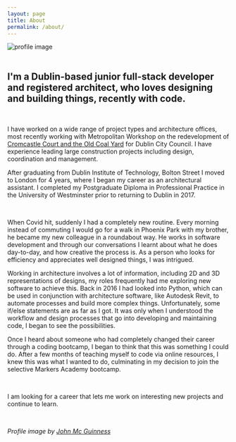 ```yaml
---
layout: page
title: About
permalink: /about/
---
```


<div class="profile-image"> 
  <img class="profile-image" src="../public/hobbies/Profile.png" alt="profile image" >
</div>
<br>

## I'm a Dublin-based junior full-stack developer and registered architect, who loves designing and building things, recently with code. 

<br>

I have worked on a wide range of project types and architecture offices, most recently working with Metropolitan Workshop on the redevelopment of [Cromcastle Court and the Old Coal Yard](https://mmguinness.github.io/portfolio/CV/#employment) for Dublin City Council. I have experience leading large construction projects including design, coordination and management.


After graduating from Dublin Institute of Technology, Bolton Street I moved to London for 4 years, where I began my career as an architectural assistant. I completed my Postgraduate Diploma in Professional Practice in the University of Westminster prior to returning to Dublin in 2017.

<br>

When Covid hit, suddenly I had a completely new routine. Every morning instead of commuting I would go for a walk in Phoenix Park with my brother, he became my new colleague in a roundabout way. He works in software development and through our conversations I learnt about what he does day-to-day, and how creative the process is. As a person who looks for efficiency and appreciates well designed things, I was intrigued.


Working in architecture involves a lot of information, including 2D and 3D representations of designs, my roles frequently had me exploring new software to achieve this. Back in 2016 I had looked into Python, which can be used in conjunction with architecture software, like Autodesk Revit, to automate processes and build more complex things. Unfortunately, some if/else statements are as far as I got. It was only when I understood the workflow and design processes that go into developing and maintaining code, I began to see the possibilities.

Once I heard about someone who had completely changed their career through a coding bootcamp, I began to think that this was something I could do. After a few months of teaching myself to code via online resources, I knew this was what I wanted to do, culminating in my decision to join the selective Markers Academy bootcamp.

<br>

I am looking for a career that lets me work on interesting new projects and continue to learn.

<br>

_Profile image by [John Mc Guinness](https://www.johnmcguinness.art)_
